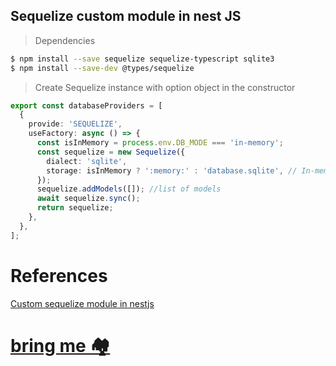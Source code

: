 ## Sequelize custom module in nest JS

> Dependencies
```bash
$ npm install --save sequelize sequelize-typescript sqlite3
$ npm install --save-dev @types/sequelize
```

> Create Sequelize instance with option object in the constructor
```typescript
export const databaseProviders = [
  {
    provide: 'SEQUELIZE',
    useFactory: async () => {
      const isInMemory = process.env.DB_MODE === 'in-memory'; 
      const sequelize = new Sequelize({
        dialect: 'sqlite',
        storage: isInMemory ? ':memory:' : 'database.sqlite', // In-memory or file-based SQLite
      });
      sequelize.addModels([]); //list of models
      await sequelize.sync();
      return sequelize;
    },
  },
];
```

# References
[Custom sequelize module in nestjs](https://docs.nestjs.com/recipes/sql-sequelize)

# [bring me 🏘](sequelize.md)